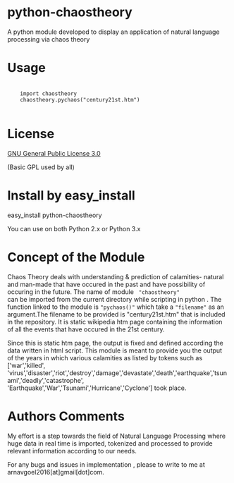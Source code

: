 python-chaostheory
==============
A python module developed to display an application of natural language processing via chaos theory

Usage
=====
<pre>
  <code>
    import chaostheory
    chaostheory.pychaos("century21st.htm")
  </code>
</pre>
License
======
<a href = "http://www.gnu.org/copyleft/gpl.html">GNU General Public License 3.0</a>

(Basic GPL used by all)

Install by easy_install
======================

easy_install python-chaostheory

You can use on both Python 2.x or Python 3.x

Concept of the Module
====================

Chaos Theory deals with understanding & prediction of calamities- natural and man-made that have occured in the past
and have possibility of occuring in the future. The name of module <code> "chaostheory" </code> can be imported from the current directory
while scripting in python . The function linked to the module is <code>"pychaos()"</code> which take a <code>"filename"</code>
as an argument.The filename to be provided is "century21st.htm" that is included in the repository. It is static 
wikipedia htm page containing the information of all the events that have occured in the 21st century. 

Since this is static htm page, the output is fixed and defined according the data written in html script. This module is
meant to provide you the output of the years in which various calamities as listed by tokens such as ['war','killed',
'virus','disaster','riot','destroy','damage','devastate','death','earthquake','tsunami','deadly','catastrophe',
'Earthquake','War','Tsunami','Hurricane','Cyclone'] took place. 

Authors Comments
===============

My effort is a step towards the field of Natural Language Processing where huge data in real time is imported, tokenized
and processed to provide relevant information according to our needs.

For any bugs and issues in implementation , please to write to me at arnavgoel2016[at]gmail[dot]com.